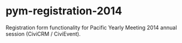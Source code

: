 pym-registration-2014
=====================

Registration form functionality for Pacific Yearly Meeting 2014 annual session (CiviCRM / CiviEvent).

